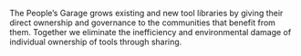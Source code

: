 The People’s Garage grows existing and new tool libraries by giving their direct ownership and governance to the communities that benefit from them. Together we eliminate the inefficiency and environmental damage of individual ownership of tools through sharing. 
